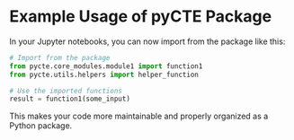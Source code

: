 # Example Usage of pyCTE Package

In your Jupyter notebooks, you can now import from the package like this:

```python
# Import from the package
from pycte.core_modules.module1 import function1
from pycte.utils.helpers import helper_function

# Use the imported functions
result = function1(some_input)
```

This makes your code more maintainable and properly organized as a Python package.